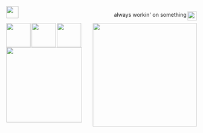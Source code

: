 <img src="https://cdn.clevercanyon.com/assets/brands/clevercanyon/logo-on-light-bg.svg" style="height:32px;" align="left" />

<p align="right"><img src="https://cdn.clevercanyon.com/assets/uploads/code.gif" style="width:24px;" align="right" />always workin' on something</p>

<img src="https://cdn.clevercanyon.com/assets/uploads/github-snake.gif" style="width:275px;" align="right" />
<img src="https://cdn.clevercanyon.com/assets/uploads/typescript.svg" style="width:64px;" align="left" />
<img src="https://cdn.clevercanyon.com/assets/uploads/javascript.svg" style="width:64px;" align="left" />
<img src="https://cdn.clevercanyon.com/assets/uploads/nodejs.svg" style="width:64px;" align="left" />
<img src="https://cdn.clevercanyon.com/assets/uploads/manufacturetocat.png" style="width:200px;" align="left" />
